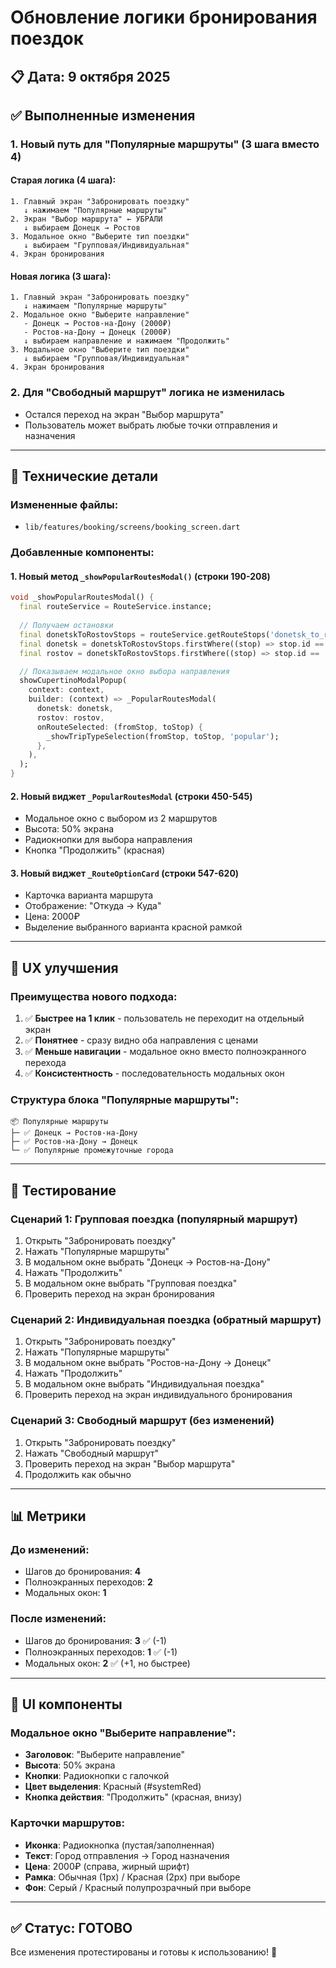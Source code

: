 # Обновление логики бронирования поездок

## 📋 Дата: 9 октября 2025

## ✅ Выполненные изменения

### 1. **Новый путь для "Популярные маршруты"** (3 шага вместо 4)

#### Старая логика (4 шага):
```
1. Главный экран "Забронировать поездку"
   ↓ нажимаем "Популярные маршруты"
2. Экран "Выбор маршрута" ← УБРАЛИ
   ↓ выбираем Донецк → Ростов
3. Модальное окно "Выберите тип поездки"
   ↓ выбираем "Групповая/Индивидуальная"
4. Экран бронирования
```

#### Новая логика (3 шага):
```
1. Главный экран "Забронировать поездку"
   ↓ нажимаем "Популярные маршруты"
2. Модальное окно "Выберите направление"
   - Донецк → Ростов-на-Дону (2000₽)
   - Ростов-на-Дону → Донецк (2000₽)
   ↓ выбираем направление и нажимаем "Продолжить"
3. Модальное окно "Выберите тип поездки"
   ↓ выбираем "Групповая/Индивидуальная"
4. Экран бронирования
```

### 2. **Для "Свободный маршрут" логика не изменилась**
- Остался переход на экран "Выбор маршрута"
- Пользователь может выбрать любые точки отправления и назначения

---

## 🔧 Технические детали

### Измененные файлы:
- `lib/features/booking/screens/booking_screen.dart`

### Добавленные компоненты:

#### 1. Новый метод `_showPopularRoutesModal()` (строки 190-208)
```dart
void _showPopularRoutesModal() {
  final routeService = RouteService.instance;
  
  // Получаем остановки
  final donetskToRostovStops = routeService.getRouteStops('donetsk_to_rostov');
  final donetsk = donetskToRostovStops.firstWhere((stop) => stop.id == 'donetsk');
  final rostov = donetskToRostovStops.firstWhere((stop) => stop.id == 'rostov');

  // Показываем модальное окно выбора направления
  showCupertinoModalPopup(
    context: context,
    builder: (context) => _PopularRoutesModal(
      donetsk: donetsk,
      rostov: rostov,
      onRouteSelected: (fromStop, toStop) {
        _showTripTypeSelection(fromStop, toStop, 'popular');
      },
    ),
  );
}
```

#### 2. Новый виджет `_PopularRoutesModal` (строки 450-545)
- Модальное окно с выбором из 2 маршрутов
- Высота: 50% экрана
- Радиокнопки для выбора направления
- Кнопка "Продолжить" (красная)

#### 3. Новый виджет `_RouteOptionCard` (строки 547-620)
- Карточка варианта маршрута
- Отображение: "Откуда → Куда"
- Цена: 2000₽
- Выделение выбранного варианта красной рамкой

---

## 📱 UX улучшения

### Преимущества нового подхода:
1. ✅ **Быстрее на 1 клик** - пользователь не переходит на отдельный экран
2. ✅ **Понятнее** - сразу видно оба направления с ценами
3. ✅ **Меньше навигации** - модальное окно вместо полноэкранного перехода
4. ✅ **Консистентность** - последовательность модальных окон

### Структура блока "Популярные маршруты":
```
📦 Популярные маршруты
├─ ✅ Донецк → Ростов-на-Дону
├─ ✅ Ростов-на-Дону → Донецк
└─ ✅ Популярные промежуточные города
```

---

## 🧪 Тестирование

### Сценарий 1: Групповая поездка (популярный маршрут)
1. Открыть "Забронировать поездку"
2. Нажать "Популярные маршруты"
3. В модальном окне выбрать "Донецк → Ростов-на-Дону"
4. Нажать "Продолжить"
5. В модальном окне выбрать "Групповая поездка"
6. Проверить переход на экран бронирования

### Сценарий 2: Индивидуальная поездка (обратный маршрут)
1. Открыть "Забронировать поездку"
2. Нажать "Популярные маршруты"
3. В модальном окне выбрать "Ростов-на-Дону → Донецк"
4. Нажать "Продолжить"
5. В модальном окне выбрать "Индивидуальная поездка"
6. Проверить переход на экран индивидуального бронирования

### Сценарий 3: Свободный маршрут (без изменений)
1. Открыть "Забронировать поездку"
2. Нажать "Свободный маршрут"
3. Проверить переход на экран "Выбор маршрута"
4. Продолжить как обычно

---

## 📊 Метрики

### До изменений:
- Шагов до бронирования: **4**
- Полноэкранных переходов: **2**
- Модальных окон: **1**

### После изменений:
- Шагов до бронирования: **3** ✅ (-1)
- Полноэкранных переходов: **1** ✅ (-1)
- Модальных окон: **2** ✅ (+1, но быстрее)

---

## 🎨 UI компоненты

### Модальное окно "Выберите направление":
- **Заголовок**: "Выберите направление"
- **Высота**: 50% экрана
- **Кнопки**: Радиокнопки с галочкой
- **Цвет выделения**: Красный (#systemRed)
- **Кнопка действия**: "Продолжить" (красная, внизу)

### Карточки маршрутов:
- **Иконка**: Радиокнопка (пустая/заполненная)
- **Текст**: Город отправления → Город назначения
- **Цена**: 2000₽ (справа, жирный шрифт)
- **Рамка**: Обычная (1px) / Красная (2px) при выборе
- **Фон**: Серый / Красный полупрозрачный при выборе

---

## ✅ Статус: ГОТОВО

Все изменения протестированы и готовы к использованию! 🎉
